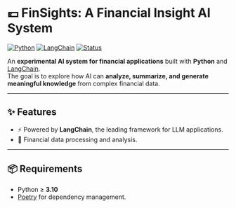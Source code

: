 # 💷 FinSights: A Financial Insight AI System

[![Python](https://img.shields.io/badge/python-≥3.10-blue.svg)](https://www.python.org/)
[![LangChain](https://img.shields.io/badge/LangChain-🚀-green.svg)](https://www.langchain.com/)
[![Status](https://img.shields.io/badge/status-experimental-orange.svg)]()

An **experimental AI system for financial applications** built with **Python** and [LangChain](https://www.langchain.com/).  
The goal is to explore how AI can **analyze, summarize, and generate meaningful knowledge** from complex financial data.

---

## ✨ Features
- ⚡️ Powered by **LangChain**, the leading framework for LLM applications.  
- 🔎 Financial data processing and analysis.  

---

## 📦 Requirements
- Python ≥ **3.10**  
- [Poetry](https://python-poetry.org/)  for dependency management.  
